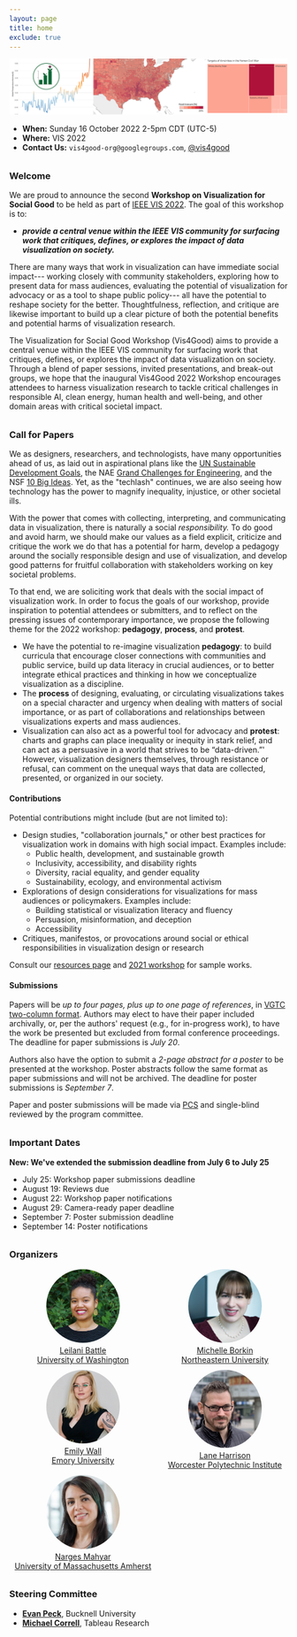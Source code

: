 ```yaml
---
layout: page
title: home
exclude: true
---
```

<style>

h3 {
margin-top: 2em;
}

#bios {
  display: grid;
  grid-template-columns: repeat(auto-fill, minmax(240px, 1fr));
  grid-gap: 10px;
  margin-bottom: 10px;
}

.bio_image {
  width: 100pt;
  border-radius: 50%;
  display: block;
  margin-left: auto;
  margin-right: auto;
  margin-bottom: 5px;
}

.bio_text {
  display: none;
}

.bio_name, .bio_affiliation {
  text-align: center;
  display: block;
  margin-left: auto;
  margin-right: auto;
}

.keynote-item {
  vertical-align: top;
  display: inline-block;
  text-align: center;
  width: 100pt;
  margin-right: 32px;
}

.keynote_image {
  width: 100pt;
  border-radius: 50%;
}

.caption {
  display: block;
  text-align: center;
}

.grid-item {
  width: 200pt;
  text-align: center;
  display: block;
  margin-left: 0;
  margin-right: auto;
}

</style>


![Header image: visualizations of climate change, US food insecurity, and civilian casualties in the war in Yemen](img/teaser2.png)

- **When:** Sunday 16 October 2022 2-5pm CDT (UTC-5)
- **Where:** VIS 2022
- **Contact Us:** `vis4good-org@googlegroups.com`, [@vis4good](https://twitter.com/vis4good)

### Welcome

We are proud to announce the second **Workshop on Visualization for Social Good** to be held as part of [IEEE VIS 2022](http://ieeevis.org/year/2022/welcome). The goal of this workshop is to:
- ***provide a central venue within the IEEE VIS community for surfacing work that critiques, defines, or explores the impact of data visualization on society.***

There are many ways that work in visualization can have immediate social impact--- working closely with community stakeholders, exploring how to present data for mass audiences, evaluating the potential of visualization for advocacy or as a tool to shape public policy--- all have the potential to reshape society for the better. Thoughtfulness, reflection, and critique are likewise important to build up a clear picture of both the potential benefits and potential harms of visualization research.

The Visualization for Social Good Workshop (Vis4Good) aims to provide a central venue within the IEEE VIS community for surfacing work that critiques, defines, or explores the impact of data visualization on society. Through a blend of paper sessions, invited presentations, and break-out groups, we hope that the inaugural Vis4Good 2022 Workshop encourages attendees to harness visualization research to tackle critical challenges in responsible AI, clean energy, human health and well-being, and other domain areas with critical societal impact.

### Call for Papers

We as designers, researchers, and technologists, have many opportunities ahead of us, as laid out in aspirational plans like the [UN Sustainable Development Goals](https://sdgs.un.org/goals), the NAE [Grand Challenges for Engineering](http://www.engineeringchallenges.org/challenges.aspx), and the NSF [10 Big Ideas](https://www.nsf.gov/news/special_reports/big_ideas/). Yet, as the "techlash" continues, we are also seeing how technology has the power to magnify inequality, injustice, or other societal ills.

With the power that comes with collecting, interpreting, and communicating data in visualization, there is naturally a social *responsibility.* To do good and avoid harm, we should make our values as a field explicit, criticize and critique the work we do that has a potential for harm, develop a pedagogy around the socially responsible design and use of visualization, and develop good patterns for fruitful collaboration with stakeholders working on key societal problems.

To that end, we are soliciting work that deals with the social impact of visualization work. 
In order to focus the goals of our workshop, provide inspiration to potential attendees or submitters, and to reflect on the pressing issues of contemporary importance, we propose the following theme for the 2022 workshop: **pedagogy**, **process**, and **protest**.

- We have the potential to re-imagine visualization **pedagogy**: to build curricula that encourage closer connections with communities and public service, build up data literacy in crucial audiences, or to better integrate ethical practices and thinking in how we conceptualize visualization as a discipline.
- The **process** of designing, evaluating, or circulating visualizations takes on a special character and urgency when dealing with matters of social importance, or as part of collaborations and relationships between visualizations experts and mass audiences.
- Visualization can also act as a powerful tool for advocacy and **protest**: charts and graphs can place inequality or inequity in stark relief, and can act as a persuasive in a world that strives to be “data-driven.”' However, visualization designers themselves, through resistance or refusal, can comment on the unequal ways that data are collected, presented, or organized in our society.

#### Contributions
Potential contributions might include (but are not limited to):

- Design studies, "collaboration journals," or other best practices for visualization work in domains with high social impact. Examples include:
  - Public health, development, and sustainable growth
  - Inclusivity, accessibility, and disability rights
  - Diversity, racial equality, and gender equality
  - Sustainability, ecology, and environmental activism
- Explorations of design considerations for visualizations for mass audiences or policymakers. Examples include:
  - Building statistical or visualization literacy and fluency
  - Persuasion, misinformation, and deception
  - Accessibility
- Critiques, manifestos, or provocations around social or ethical responsibilities in visualization design or research

Consult our [resources page](resources) and [2021 workshop](workshop2021) for sample works.

#### Submissions

Papers will be *up to four pages, plus up to one page of references*, in [VGTC two-column format](https://tc.computer.org/vgtc/publications/conference/). Authors may elect to have their paper included archivally, or, per the authors' request (e.g., for in-progress work), to have the work be presented but excluded from formal conference proceedings. The deadline for paper submissions is *July 20*.

Authors also have the option to submit a *2-page abstract for a poster* to be presented at the workshop. Poster abstracts follow the same format as paper submissions and will not be archived. The deadline for poster submissions is *September 7*.

Paper and poster submissions will be made via [PCS](https://new.precisionconference.com/submissions) and single-blind reviewed by the program committee.

### Important Dates

**New: We've extended the submission deadline from July 6 to July 25**

- July 25: Workshop paper submissions deadline
- August 19: Reviews due
- August 22: Workshop paper notifications
- August 29: Camera-ready paper deadline
- September 7: Poster submission deadline 
- September 14: Poster notifications 


### Organizers

<div id="bios">

<a href="https://homes.cs.washington.edu/~leibatt/">
<div class="grid-item">
  <img class="bio_image" src="img/battle.jpg" alt="Leilani Battle head shot" />
  <div class="bio_name">Leilani Battle</div>
  <div class="bio_affiliation">University of Washington</div>
  <div class="bio_text">
  Leilani Battle is an Assistant Professor in the Paul G. Allen Center of Computer Science and Engineering at the University of Washington. Her research interests focus on developing interactive data-intensive systems that can aid analysts in performing complex data exploration and analysis. Her current research is anchored in the field of databases, but utilizes research methodology and techniques from HCI and visualization to integrate data processing (databases) with interactive interfaces (HCI, visualization).
  </div>
</div>
</a>

<a href="https://www.khoury.northeastern.edu/people/michelle-borkin/">
<div class="grid-item">
  <img class="bio_image" src="img/borkin.jpg" alt="Michelle Borkin head shot" />
  <div class="bio_name">Michelle Borkin</div>
  <div class="bio_affiliation">Northeastern University</div>
  <div class="bio_text">
    Michelle Borkin is an Assistant Professor in the Khoury College of Computer Sciences at Northeastern University. Her research focuses on the development of visualization techniques and tools to enable new insights and discoveries in data across disciplines, informed and enhanced through the evaluation of perception and cognition theory. She is also passionate about broadening participation in visualization, and teaching visualization through a Service-Learning model which engages students with their local community and empowers them to use their visualization skills for social good.
  </div>
</div>
</a>

<a href="https://emilywall.github.io/">
<div class="grid-item">
  <img class="bio_image" src="img/wall.jpeg" alt="Emily Wall head shot" />
  <div class="bio_name">Emily Wall</div>
  <div class="bio_affiliation">Emory University</div>
  <div class="bio_text">
    I am an Assistant Professor in the Department of Computer Science at Emory University. My students and I make up CAV Lab where we focus on cognition and visualization. I completed my Ph.D. in Computer Science at Georgia Tech in 2020 and was a postdoctoral researcher at Northwestern University 2020-2021.
  </div>
</div>
</a>

<a href="https://web.cs.wpi.edu/~ltharrison/">
<div class="grid-item">
  <img class="bio_image" src="img/harrison.jpeg" alt="Lane Harrison head shot" />
  <div class="bio_name">Lane Harrison</div>
  <div class="bio_affiliation">Worcester Polytechnic Institute</div>
  <div class="bio_text">
    Lane Harrison is an assistant professor at Worcester Polytechnic Institute. His research centers on measuring how audiences read and interact with visualizations, including graphical perception studies, and studies involving popular interactive visualizations on the web.
  </div>
</div>
</a>

<a href="https://groups.cs.umass.edu/nmahyar/">
<div class="grid-item">
  <img class="bio_image" src="img/mahyar.jpeg" alt="Narges Mahyar head shot" />
  <div class="bio_name">Narges Mahyar</div>
  <div class="bio_affiliation">University of Massachusetts Amherst</div>
  <div class="bio_text">
Narges Mahyar is an Assistant Professor in the College of Information and Computer Sciences at the University of Massachusetts Amherst. She holds a PhD in Computer Science from the University of Victoria, an MS in Information Technology from the University of Malaya, and a BS in Electrical Engineering from Tehran Azad University. Her Ph.D. was funded by SAP Business Objects for four years, where she worked closely with SAP experts and research team to develop novel technologies for collaborative visual analytics tasks.

  </div>
</div>
</a>

</div>


### Steering Committee 

- **[Evan Peck](https://www.eg.bucknell.edu/~emp017/)**, Bucknell University
- **[Michael Correll](http://correll.io/)**, Tableau Research